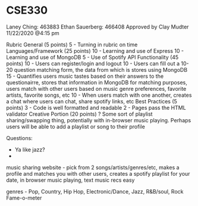 # CSE330
Laney Ching: 463883
Ethan Sauerberg: 466408
Approved by Clay Mudter 11/22/2020 @4:15 pm

Rubric
General (5 points)
  5 - Turning in rubric on time
Languages/Framework (25 points) 
  10 - Learning and use of Express
  10 - Learning and use of MongoDB
  5 - Use of Spotify API
Functionality (45 points)
  10 - Users can register/login and logout
  10 - Users can fill out a 10-20 question matching form, the data from which is stores using MongoDB
  15 - Quantifies users music tastes based on their answers to the questionairre, stores that information in MongoDB for matching purposes, users match with other users based on 
        music genre preferences, favorite artists, favorite songs, etc
  10 - When users match with one another, creates a chat where users can chat, share spotify links, etc 
Best Practices (5 points)
  3 - Code is well formatted and readable
  2 - Pages pass the HTML validator
Creative Portion (20 points)
  ? Some sort of playlist sharing/swapping thing, potentially with in-browser music playing. Perhaps users will be able to add a playlist or song to their profile 
  


Questions: 
- Ya like jazz?
- 

music sharing website - pick from 2 songs/artists/genres/etc, makes a profile and matches you with other users, creates a spotify playlist for your date, in browser music playing, text music recs easy 

genres - Pop, Country, Hip Hop, Electronic/Dance, Jazz, R&B/soul, Rock
Fame-o-meter
